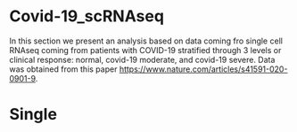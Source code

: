# Covid-19_scRNAseq
 In this section we present an analysis based on data coming fro single cell RNAseq coming from patients with COVID-19 stratified through 3 levels or clinical response: normal, covid-19 moderate, and covid-19 severe. Data was obtained from this paper https://www.nature.com/articles/s41591-020-0901-9.

# Single 
